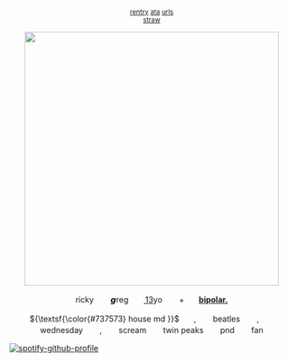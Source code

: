 
<p align="center" dir="auto">
<sub> <a href="https://rentry.co/rickypawss">rentry</a>  <a href="https://attajohn.atabook.org/">ata</a>  <a href="https://rentry.co/hidurlips">urls</a>
<br><a href="https://phillesterr.straw.page/">straw</a><br>
</sub>


<p align="center">
  <img src="https://i.pinimg.com/originals/51/9a/0e/519a0ef6437a20a31d11b70b984f8848.gif" width="450">
</p>  


<p align="center">ricky ㅤㅤ𝙜reg ㅤㅤ1͟3͟yo ㅤㅤ+ㅤㅤ<b><ins>bipolar.</ins></b></p>
<p align="center">${\textsf{\color{#737573} house md }}$ㅤㅤ, ㅤㅤbeatles ㅤㅤ,ㅤㅤwednesday ㅤㅤ, ㅤㅤscream ㅤㅤtwin peaks ㅤㅤpnd ㅤㅤfan</p>

 



[![spotify-github-profile](https://spotify-github-profile.kittinanx.com/api/view?uid=31emw27hdnz23bbvfx4humhc7cjq&cover_image=true&theme=novatorem&show_offline=false&background_color=000000&interchange=true&bar_color=000000&bar_color_cover=true)](https://github.com/kittinan/spotify-github-profile)
